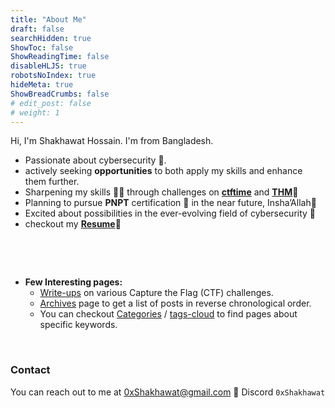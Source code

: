 ```yaml
---
title: "About Me"
draft: false
searchHidden: true
ShowToc: false
ShowReadingTime: false
disableHLJS: true
robotsNoIndex: true
hideMeta: true
ShowBreadCrumbs: false
# edit_post: false
# weight: 1
---
```


Hi, I'm Shakhawat Hossain. I'm from Bangladesh.

- Passionate about cybersecurity 🔐. 
- actively seeking **opportunities** to both apply my skills and enhance them further.
- Sharpening my skills 🤹‍♂️ through challenges on [**ctftime**](https://ctftime.org/user// "timectf Profile") and [**THM**](https://tryhackme.com/p/0xShakhawat/ "tryhackme profile")🚩
- Planning to pursue **PNPT** certification 📜 in the near future, Insha’Allah🙏
- Excited about possibilities in the ever-evolving field of cybersecurity 🌟
- checkout my [**Resume**](/resume "cv")📄


&nbsp;

&nbsp;

- **Few Interesting pages:**
   - [Write-ups](/write-ups) on various Capture the Flag (CTF) challenges.
   - [Archives](/archives) page to get a list of posts in reverse chronological order.
   - You can checkout [Categories](/categories) / [tags-cloud](/tags) to find pages about specific keywords.


&nbsp;
### Contact

You can reach out to me at 0xShakhawat@gmail.com 💬 Discord `0xShakhawat`


&nbsp;